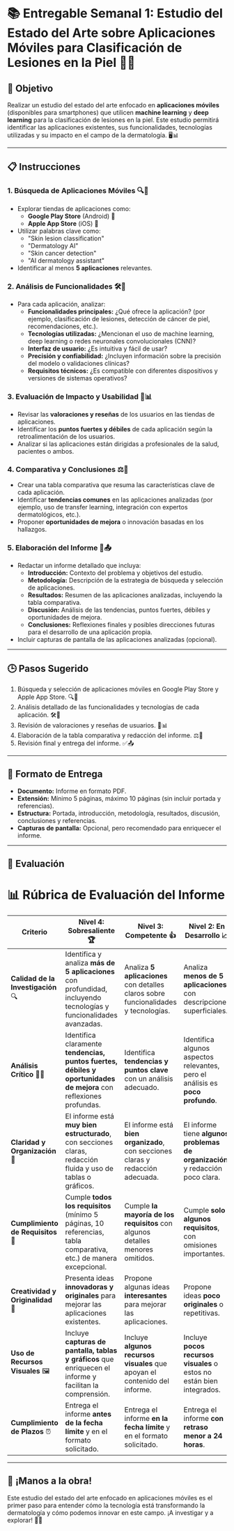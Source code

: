 # 📚 **Entregable Semanal 1: Estudio del Estado del Arte sobre Aplicaciones Móviles para Clasificación de Lesiones en la Piel** 📱🧠

## 🎯 **Objetivo**
Realizar un estudio del estado del arte enfocado en **aplicaciones móviles** (disponibles para smartphones) que utilicen **machine learning** y **deep learning** para la clasificación de lesiones en la piel. Este estudio permitirá identificar las aplicaciones existentes, sus funcionalidades, tecnologías utilizadas y su impacto en el campo de la dermatología. 🖥️📊

---

## 📋 **Instrucciones**

### 1. **Búsqueda de Aplicaciones Móviles** 🔍📱
   - Explorar tiendas de aplicaciones como:
     - **Google Play Store** (Android) 🤖
     - **Apple App Store** (iOS) 🍎
   - Utilizar palabras clave como:
     - "Skin lesion classification"
     - "Dermatology AI"
     - "Skin cancer detection"
     - "AI dermatology assistant"
   - Identificar al menos **5 aplicaciones** relevantes.

### 2. **Análisis de Funcionalidades** 🛠️📑
   - Para cada aplicación, analizar:
     - **Funcionalidades principales:** ¿Qué ofrece la aplicación? (por ejemplo, clasificación de lesiones, detección de cáncer de piel, recomendaciones, etc.).
     - **Tecnologías utilizadas:** ¿Mencionan el uso de machine learning, deep learning o redes neuronales convolucionales (CNN)?
     - **Interfaz de usuario:** ¿Es intuitiva y fácil de usar?
     - **Precisión y confiabilidad:** ¿Incluyen información sobre la precisión del modelo o validaciones clínicas?
     - **Requisitos técnicos:** ¿Es compatible con diferentes dispositivos y versiones de sistemas operativos?

### 3. **Evaluación de Impacto y Usabilidad** 🌟📊
   - Revisar las **valoraciones y reseñas** de los usuarios en las tiendas de aplicaciones.
   - Identificar los **puntos fuertes y débiles** de cada aplicación según la retroalimentación de los usuarios.
   - Analizar si las aplicaciones están dirigidas a profesionales de la salud, pacientes o ambos.

### 4. **Comparativa y Conclusiones** ⚖️📝
   - Crear una tabla comparativa que resuma las características clave de cada aplicación.
   - Identificar **tendencias comunes** en las aplicaciones analizadas (por ejemplo, uso de transfer learning, integración con expertos dermatológicos, etc.).
   - Proponer **oportunidades de mejora** o innovación basadas en los hallazgos.

### 5. **Elaboración del Informe** 📑📤
   - Redactar un informe detallado que incluya:
     - **Introducción:** Contexto del problema y objetivos del estudio.
     - **Metodología:** Descripción de la estrategia de búsqueda y selección de aplicaciones.
     - **Resultados:** Resumen de las aplicaciones analizadas, incluyendo la tabla comparativa.
     - **Discusión:** Análisis de las tendencias, puntos fuertes, débiles y oportunidades de mejora.
     - **Conclusiones:** Reflexiones finales y posibles direcciones futuras para el desarrollo de una aplicación propia.
   - Incluir capturas de pantalla de las aplicaciones analizadas (opcional).

---

## 🕒 **Pasos Sugerido**
1. Búsqueda y selección de aplicaciones móviles en Google Play Store y Apple App Store. 🔍📱
2. Análisis detallado de las funcionalidades y tecnologías de cada aplicación. 🛠️📑
3. Revisión de valoraciones y reseñas de usuarios. 🌟📊
4. Elaboración de la tabla comparativa y redacción del informe. ⚖️📝
5. Revisión final y entrega del informe. ✅📤

---

## 📂 **Formato de Entrega**
- **Documento:** Informe en formato PDF.
- **Extensión:** Mínimo 5 páginas, máximo 10 páginas (sin incluir portada y referencias).
- **Estructura:** Portada, introducción, metodología, resultados, discusión, conclusiones y referencias.
- **Capturas de pantalla:** Opcional, pero recomendado para enriquecer el informe.

---

## 🌟 **Evaluación**
# 📊 **Rúbrica de Evaluación del Informe**

| **Criterio**               | **Nivel 4: Sobresaliente** 🏆                                                                 | **Nivel 3: Competente** 👍                           | **Nivel 2: En Desarrollo** 📈                       | **Nivel 1: Básico** ⚠️                           |
|----------------------------|---------------------------------------------------------------------------------------------|----------------------------------------------------|----------------------------------------------------|-------------------------------------------------|
| **Calidad de la Investigación** 🔍 | Identifica y analiza **más de 5 aplicaciones** con profundidad, incluyendo tecnologías y funcionalidades avanzadas. | Analiza **5 aplicaciones** con detalles claros sobre funcionalidades y tecnologías. | Analiza **menos de 5 aplicaciones** con descripciones superficiales. | Analiza **1-2 aplicaciones** con información limitada o poco clara. |
| **Análisis Crítico** 🧠💡       | Identifica claramente **tendencias, puntos fuertes, débiles y oportunidades de mejora** con reflexiones profundas. | Identifica **tendencias y puntos clave** con un análisis adecuado. | Identifica algunos aspectos relevantes, pero el análisis es **poco profundo**. | No identifica tendencias o aspectos clave, el análisis es **muy superficial**. |
| **Claridad y Organización** 📝 | El informe está **muy bien estructurado**, con secciones claras, redacción fluida y uso de tablas o gráficos. | El informe está **bien organizado**, con secciones claras y redacción adecuada. | El informe tiene **algunos problemas de organización** y redacción poco clara. | El informe está **poco organizado**, con redacción confusa y falta de estructura. |
| **Cumplimiento de Requisitos** 📑 | Cumple **todos los requisitos** (mínimo 5 páginas, 10 referencias, tabla comparativa, etc.) de manera excepcional. | Cumple **la mayoría de los requisitos** con algunos detalles menores omitidos. | Cumple **solo algunos requisitos**, con omisiones importantes. | **No cumple** con los requisitos mínimos del informe. |
| **Creatividad y Originalidad** 🎨 | Presenta ideas **innovadoras y originales** para mejorar las aplicaciones existentes. | Propone algunas ideas **interesantes** para mejorar las aplicaciones. | Propone ideas **poco originales** o repetitivas. | No propone ideas o las sugerencias son **poco relevantes**. |
| **Uso de Recursos Visuales** 🖼️ | Incluye **capturas de pantalla, tablas y gráficos** que enriquecen el informe y facilitan la comprensión. | Incluye **algunos recursos visuales** que apoyan el contenido del informe. | Incluye **pocos recursos visuales** o estos no están bien integrados. | **No incluye recursos visuales** o estos son irrelevantes. |
| **Cumplimiento de Plazos** ⏰ | Entrega el informe **antes de la fecha límite** y en el formato solicitado. | Entrega el informe **en la fecha límite** y en el formato solicitado. | Entrega el informe **con retraso menor a 24 horas**. | Entrega el informe **con retraso mayor a 24 horas** o incompleto. |

---

## 🚀 **¡Manos a la obra!**
Este estudio del estado del arte enfocado en aplicaciones móviles es el primer paso para entender cómo la tecnología está transformando la dermatología y cómo podemos innovar en este campo. ¡A investigar y a explorar! 💪🔬
